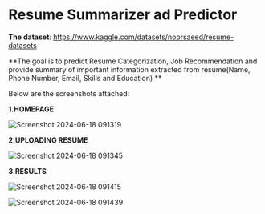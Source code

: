 Resume Summarizer ad Predictor
====================

**The dataset**: https://www.kaggle.com/datasets/noorsaeed/resume-datasets

**The goal is to predict Resume Categorization, Job Recommendation and provide summary of important information extracted from resume(Name, Phone Number, Email, Skills and Education)
**

Below are the screenshots attached: 

**1.HOMEPAGE**

![Screenshot 2024-06-18 091319](https://github.com/Shrutee-2004/Resume/assets/128917059/4edf7906-c177-4439-a598-ed4b540dd318)

**2.UPLOADING RESUME** 

![Screenshot 2024-06-18 091345](https://github.com/Shrutee-2004/Resume/assets/128917059/46b6cf13-36e5-483f-aac2-d36eaaf0ff12)


**3.RESULTS**

![Screenshot 2024-06-18 091415](https://github.com/Shrutee-2004/Resume/assets/128917059/d2581cef-49ee-4d0f-afb4-12e458cd2d2f)

![Screenshot 2024-06-18 091439](https://github.com/Shrutee-2004/Resume/assets/128917059/aa0b7d49-7a71-4b7d-95f4-bba6be993820)












